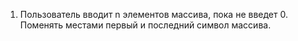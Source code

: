 1. Пользователь вводит n элементов массива, пока не введет 0. Поменять местами первый и последний символ массива. 
